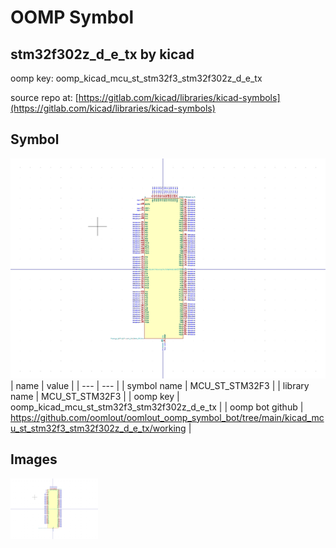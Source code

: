 # OOMP Symbol  
## stm32f302z_d_e_tx  by kicad  
  
oomp key: oomp_kicad_mcu_st_stm32f3_stm32f302z_d_e_tx  
  
source repo at: [https://gitlab.com/kicad/libraries/kicad-symbols](https://gitlab.com/kicad/libraries/kicad-symbols)  
## Symbol  
  
[![working.png](working_600.png)](working.png)  
| name | value | 
| --- | --- | 
| symbol name | MCU_ST_STM32F3 | 
| library name | MCU_ST_STM32F3 | 
| oomp key | oomp_kicad_mcu_st_stm32f3_stm32f302z_d_e_tx | 
| oomp bot github | https://github.com/oomlout/oomlout_oomp_symbol_bot/tree/main/kicad_mcu_st_stm32f3_stm32f302z_d_e_tx/working | 
## Images  
  
[![working.png](working_140.png)](working.png)  

